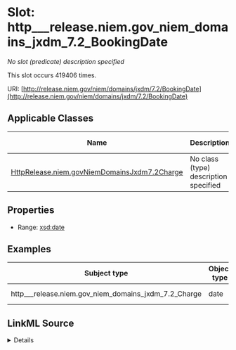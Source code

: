 

# Slot: http___release.niem.gov_niem_domains_jxdm_7.2_BookingDate


_No slot (predicate) description specified_






This slot occurs 419406 times.


URI: [http://release.niem.gov/niem/domains/jxdm/7.2/BookingDate](http://release.niem.gov/niem/domains/jxdm/7.2/BookingDate)



<!-- no inheritance hierarchy -->





## Applicable Classes

| Name | Description | Modifies Slot |
| --- | --- | --- |
| [HttpRelease.niem.govNiemDomainsJxdm7.2Charge](../classes/HttpRelease.niem.govNiemDomainsJxdm7.2Charge.md) | No class (type) description specified |  yes  |







## Properties

* Range: [xsd:date](http://www.w3.org/2001/XMLSchema#date)






## Examples

| Subject type | Object type | Example subject | Example object | Occurrences |
| --- | --- | --- | --- | --- |
| http___release.niem.gov_niem_domains_jxdm_7.2_Charge | date | scales:Charge/fulton-01-10000019 | 2018-04-18 | 419406 |




## LinkML Source

<details>

```yaml
name: http___release.niem.gov_niem_domains_jxdm_7.2_BookingDate
annotations:
  count:
    tag: count
    value: 419406
description: No slot (predicate) description specified
examples:
- object:
    example_object: '2018-04-18'
    example_object_type: date
    example_predicate: http://release.niem.gov/niem/domains/jxdm/7.2/BookingDate
    example_subject: scales:Charge/fulton-01-10000019
    example_subject_type: http___release.niem.gov_niem_domains_jxdm_7.2_Charge
from_schema: scales-kg
rank: 1000
slot_uri: http://release.niem.gov/niem/domains/jxdm/7.2/BookingDate
alias: http___release.niem.gov_niem_domains_jxdm_7.2_BookingDate
domain_of:
- http___release.niem.gov_niem_domains_jxdm_7.2_Charge
range: date

```
</details>